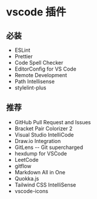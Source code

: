 # vscode 插件

## 必装

- ESLint
- Prettier
- Code Spell Checker
- EditorConfig for VS Code
- Remote Development
- Path Intellisense
- stylelint-plus

## 推荐

- GitHub Pull Request and Issues
- Bracket Pair Colorizer 2
- Visual Studio IntelliCode
- Draw.io Integration
- GitLens -- Git supercharged
- hexdump for VSCode
- LeetCode
- gitflow
- Markdown All in One
- Quokka.js
- Tailwind CSS IntelliSense
- vscode-icons
